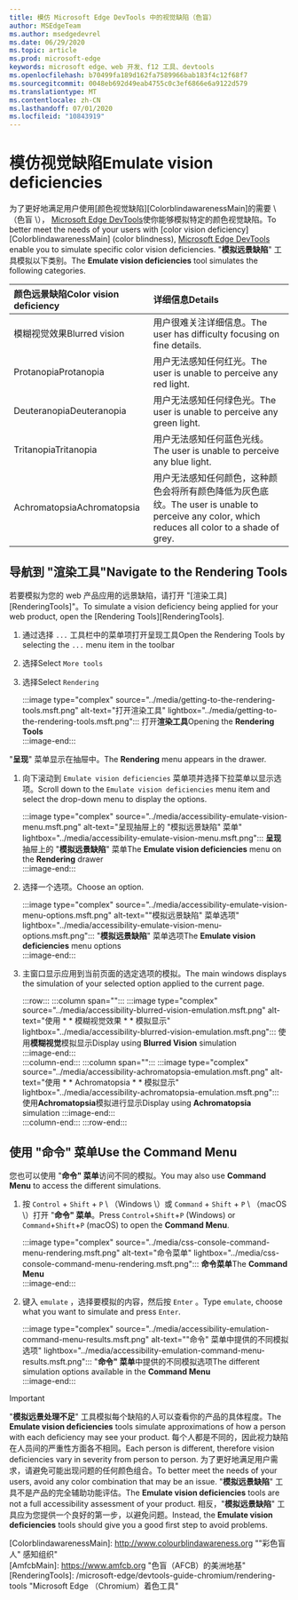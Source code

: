 ```yaml
---
title: 模仿 Microsoft Edge DevTools 中的视觉缺陷（色盲）
author: MSEdgeTeam
ms.author: msedgedevrel
ms.date: 06/29/2020
ms.topic: article
ms.prod: microsoft-edge
keywords: microsoft edge、web 开发、f12 工具、devtools
ms.openlocfilehash: b70499fa189d162fa7589966bab183f4c12f68f7
ms.sourcegitcommit: 0048eb692d49eab4755c0c3ef6866e6a9122d579
ms.translationtype: MT
ms.contentlocale: zh-CN
ms.lasthandoff: 07/01/2020
ms.locfileid: "10843919"
---
```

# <span data-ttu-id="4b141-103">模仿视觉缺陷</span><span class="sxs-lookup"><span data-stu-id="4b141-103">Emulate vision deficiencies</span></span>

<span data-ttu-id="4b141-104">为了更好地满足用户使用[颜色视觉缺陷][ColorblindawarenessMain]的需要 \ （色盲 \）， [Microsoft Edge DevTools][MicrosoftEdgeDevTools]使你能够模拟特定的颜色视觉缺陷。</span><span class="sxs-lookup"><span data-stu-id="4b141-104">To better meet the needs of your users with [color vision deficiency][ColorblindawarenessMain] \(color blindness\), [Microsoft Edge DevTools][MicrosoftEdgeDevTools] enable you to simulate specific color vision deficiencies.</span></span>  <span data-ttu-id="4b141-105">"**模拟远景缺陷**" 工具模拟以下类别。</span><span class="sxs-lookup"><span data-stu-id="4b141-105">The **Emulate vision deficiencies** tool simulates the following categories.</span></span>  

| <span data-ttu-id="4b141-106">颜色远景缺陷</span><span class="sxs-lookup"><span data-stu-id="4b141-106">Color vision deficiency</span></span> | <span data-ttu-id="4b141-107">详细信息</span><span class="sxs-lookup"><span data-stu-id="4b141-107">Details</span></span> |  
|:--- |:--- |  
| <span data-ttu-id="4b141-108">模糊视觉效果</span><span class="sxs-lookup"><span data-stu-id="4b141-108">Blurred vision</span></span> | <span data-ttu-id="4b141-109">用户很难关注详细信息。</span><span class="sxs-lookup"><span data-stu-id="4b141-109">The user has difficulty focusing on fine details.</span></span> |   
| <span data-ttu-id="4b141-110">Protanopia</span><span class="sxs-lookup"><span data-stu-id="4b141-110">Protanopia</span></span> | <span data-ttu-id="4b141-111">用户无法感知任何红光。</span><span class="sxs-lookup"><span data-stu-id="4b141-111">The user is unable to perceive any red light.</span></span> |  
| <span data-ttu-id="4b141-112">Deuteranopia</span><span class="sxs-lookup"><span data-stu-id="4b141-112">Deuteranopia</span></span> | <span data-ttu-id="4b141-113">用户无法感知任何绿色光。</span><span class="sxs-lookup"><span data-stu-id="4b141-113">The user is unable to perceive any green light.</span></span> |  
| <span data-ttu-id="4b141-114">Tritanopia</span><span class="sxs-lookup"><span data-stu-id="4b141-114">Tritanopia</span></span> | <span data-ttu-id="4b141-115">用户无法感知任何蓝色光线。</span><span class="sxs-lookup"><span data-stu-id="4b141-115">The user is unable to perceive any blue light.</span></span> |  
| <span data-ttu-id="4b141-116">Achromatopsia</span><span class="sxs-lookup"><span data-stu-id="4b141-116">Achromatopsia</span></span> | <span data-ttu-id="4b141-117">用户无法感知任何颜色，这种颜色会将所有颜色降低为灰色底纹。</span><span class="sxs-lookup"><span data-stu-id="4b141-117">The user is unable to perceive any color, which reduces all color to a shade of grey.</span></span> |  

## <span data-ttu-id="4b141-118">导航到 "渲染工具"</span><span class="sxs-lookup"><span data-stu-id="4b141-118">Navigate to the Rendering Tools</span></span>  

<span data-ttu-id="4b141-119">若要模拟为您的 web 产品应用的远景缺陷，请打开 "[渲染工具][RenderingTools]"。</span><span class="sxs-lookup"><span data-stu-id="4b141-119">To simulate a vision deficiency being applied for your web product, open the [Rendering Tools][RenderingTools].</span></span>  

1.  <span data-ttu-id="4b141-120">通过选择 `...` 工具栏中的菜单项打开呈现工具</span><span class="sxs-lookup"><span data-stu-id="4b141-120">Open the Rendering Tools by selecting the `...` menu item in the toolbar</span></span>  
1.  <span data-ttu-id="4b141-121">选择</span><span class="sxs-lookup"><span data-stu-id="4b141-121">Select</span></span> `More tools`  
1.  <span data-ttu-id="4b141-122">选择</span><span class="sxs-lookup"><span data-stu-id="4b141-122">Select</span></span> `Rendering`  
    
    :::image type="complex" source="../media/getting-to-the-rendering-tools.msft.png" alt-text="打开渲染工具" lightbox="../media/getting-to-the-rendering-tools.msft.png":::
       <span data-ttu-id="4b141-124">打开**渲染工具**</span><span class="sxs-lookup"><span data-stu-id="4b141-124">Opening the **Rendering Tools**</span></span>  
    :::image-end:::  

<span data-ttu-id="4b141-125">"**呈现**" 菜单显示在抽屉中。</span><span class="sxs-lookup"><span data-stu-id="4b141-125">The **Rendering** menu appears in the drawer.</span></span>  

1.  <span data-ttu-id="4b141-126">向下滚动到 `Emulate vision deficiencies` 菜单项并选择下拉菜单以显示选项。</span><span class="sxs-lookup"><span data-stu-id="4b141-126">Scroll down to the `Emulate vision deficiencies` menu item and select the drop-down menu to display the options.</span></span>  
    
    :::image type="complex" source="../media/accessibility-emulate-vision-menu.msft.png" alt-text="呈现抽屉上的 "模拟远景缺陷" 菜单" lightbox="../media/accessibility-emulate-vision-menu.msft.png":::
       <span data-ttu-id="4b141-128">**呈现**抽屉上的 "**模拟远景缺陷**" 菜单</span><span class="sxs-lookup"><span data-stu-id="4b141-128">The **Emulate vision deficiencies** menu on the **Rendering** drawer</span></span>  
    :::image-end:::  
    
1.  <span data-ttu-id="4b141-129">选择一个选项。</span><span class="sxs-lookup"><span data-stu-id="4b141-129">Choose an option.</span></span>  
    
    :::image type="complex" source="../media/accessibility-emulate-vision-menu-options.msft.png" alt-text=""模拟远景缺陷" 菜单选项" lightbox="../media/accessibility-emulate-vision-menu-options.msft.png":::
       <span data-ttu-id="4b141-131">"**模拟远景缺陷**" 菜单选项</span><span class="sxs-lookup"><span data-stu-id="4b141-131">The **Emulate vision deficiencies** menu options</span></span>  
    :::image-end:::  
    
1.  <span data-ttu-id="4b141-132">主窗口显示应用到当前页面的选定选项的模拟。</span><span class="sxs-lookup"><span data-stu-id="4b141-132">The main windows displays the simulation of your selected option applied to the current page.</span></span>  
    
    :::row:::
       :::column span="":::
          :::image type="complex" source="../media/accessibility-blurred-vision-emulation.msft.png" alt-text="使用 \* \* 模糊视觉效果 \* \* 模拟显示" lightbox="../media/accessibility-blurred-vision-emulation.msft.png":::
             <span data-ttu-id="4b141-134">使用**模糊视觉**模拟显示</span><span class="sxs-lookup"><span data-stu-id="4b141-134">Display using **Blurred Vision** simulation</span></span>  
          :::image-end:::  
       :::column-end:::
       :::column span="":::
          :::image type="complex" source="../media/accessibility-achromatopsia-emulation.msft.png" alt-text="使用 \* \* Achromatopsia \* \* 模拟显示" lightbox="../media/accessibility-achromatopsia-emulation.msft.png":::
             <span data-ttu-id="4b141-136">使用**Achromatopsia**模拟进行显示</span><span class="sxs-lookup"><span data-stu-id="4b141-136">Display using **Achromatopsia** simulation</span></span> :::image-end:::  
       :::column-end:::
    :::row-end:::
    
## <span data-ttu-id="4b141-137">使用 "命令" 菜单</span><span class="sxs-lookup"><span data-stu-id="4b141-137">Use the Command Menu</span></span>  

<span data-ttu-id="4b141-138">您也可以使用 "**命令" 菜单**访问不同的模拟。</span><span class="sxs-lookup"><span data-stu-id="4b141-138">You may also use **Command Menu** to access the different simulations.</span></span>  

1.  <span data-ttu-id="4b141-139">按 `Control` + `Shift` + `P` \ （Windows \）或 `Command` + `Shift` + `P` \ （macOS \）打开 "**命令" 菜单**。</span><span class="sxs-lookup"><span data-stu-id="4b141-139">Press `Control`+`Shift`+`P` \(Windows\) or `Command`+`Shift`+`P` \(macOS\) to open the **Command Menu**.</span></span>  
    
    :::image type="complex" source="../media/css-console-command-menu-rendering.msft.png" alt-text="命令菜单" lightbox="../media/css-console-command-menu-rendering.msft.png":::
       <span data-ttu-id="4b141-141">**命令菜单**</span><span class="sxs-lookup"><span data-stu-id="4b141-141">The **Command Menu**</span></span>  
    :::image-end:::  
    
1.  <span data-ttu-id="4b141-142">键入 `emulate` ，选择要模拟的内容，然后按 `Enter` 。</span><span class="sxs-lookup"><span data-stu-id="4b141-142">Type `emulate`, choose what you want to simulate and press `Enter`.</span></span>  
    
    :::image type="complex" source="../media/accessibility-emulation-command-menu-results.msft.png" alt-text=""命令" 菜单中提供的不同模拟选项" lightbox="../media/accessibility-emulation-command-menu-results.msft.png":::
       <span data-ttu-id="4b141-144">"**命令" 菜单**中提供的不同模拟选项</span><span class="sxs-lookup"><span data-stu-id="4b141-144">The different simulation options available in the **Command Menu**</span></span>  
    :::image-end:::  
    
> [!IMPORTANT]
> <span data-ttu-id="4b141-145">"**模拟远景处理不足**" 工具模拟每个缺陷的人可以查看你的产品的具体程度。</span><span class="sxs-lookup"><span data-stu-id="4b141-145">The **Emulate vision deficiencies** tools simulate approximations of how a person with each deficiency may see your product.</span></span>  <span data-ttu-id="4b141-146">每个人都是不同的，因此视力缺陷在人员间的严重性方面各不相同。</span><span class="sxs-lookup"><span data-stu-id="4b141-146">Each person is different, therefore vision deficiencies vary in severity from person to person.</span></span>  <span data-ttu-id="4b141-147">为了更好地满足用户需求，请避免可能出现问题的任何颜色组合。</span><span class="sxs-lookup"><span data-stu-id="4b141-147">To better meet the needs of your users, avoid any color combination that may be an issue.</span></span>  <span data-ttu-id="4b141-148">"**模拟远景缺陷**" 工具不是产品的完全辅助功能评估。</span><span class="sxs-lookup"><span data-stu-id="4b141-148">The **Emulate vision deficiencies** tools are not a full accessibility assessment of your product.</span></span>  <span data-ttu-id="4b141-149">相反，"**模拟远景缺陷**" 工具应为您提供一个良好的第一步，以避免问题。</span><span class="sxs-lookup"><span data-stu-id="4b141-149">Instead, the **Emulate vision deficiencies** tools should  give you a good first step to avoid problems.</span></span>  

<!-- links -->  

[MicrosoftEdgeDevTools]: /microsoft-edge/devtools-guide-chromium "Microsoft Edge （Chromium）开发人员工具"  
[ColorblindawarenessMain]: http://www.colourblindawareness.org ""彩色盲人" 感知组织"  
[AmfcbMain]: https://www.amfcb.org "色盲（AFCB）的美洲地基"  
[RenderingTools]: /microsoft-edge/devtools-guide-chromium/rendering-tools "Microsoft Edge （Chromium）着色工具"  
